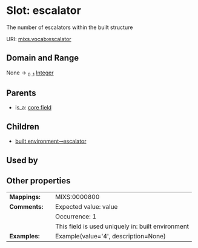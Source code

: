 
# Slot: escalator


The number of escalators within the built structure

URI: [mixs.vocab:escalator](https://w3id.org/mixs/vocab/escalator)


## Domain and Range

None &#8594;  <sub>0..1</sub> [Integer](types/Integer.md)

## Parents

 *  is_a: [core field](core_field.md)

## Children

 *  [built environment➞escalator](built_environment_escalator.md)

## Used by


## Other properties

|  |  |  |
| --- | --- | --- |
| **Mappings:** | | MIXS:0000800 |
| **Comments:** | | Expected value: value |
|  | | Occurrence: 1 |
|  | | This field is used uniquely in: built environment |
| **Examples:** | | Example(value='4', description=None) |

